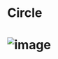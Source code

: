 Circle
=========================================================================================
![image](https://github.com/user-attachments/assets/0f1dd20a-6b78-4c98-9051-63d00efd4dfa)
=========================================================================================
